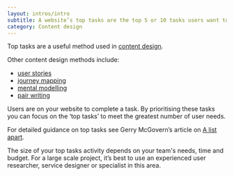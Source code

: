 ```yaml
---
layout: intros/intro
subtitle: A website’s top tasks are the top 5 or 10 tasks users want to complete on your website. By working out the top tasks you will define your users’ priorities.
category: Content design
---
```


Top tasks are a useful method used in [content design](/creating-user-centred-content/content-design/).

Other content design methods include:
- [user stories](/creating-user-centred-content/content-design/user-stories/)
- [journey mapping](/creating-user-centred-content/content-design/journey-mapping/)
- [mental modelling](/creating-user-centred-content/content-design/mental-modelling/)
- [pair writing](/creating-user-centred-content/content-design/pair-writing)


Users are on your website to complete a task. By prioritising these tasks you can focus on the ‘top tasks’ to meet the greatest number of user needs.

For detailed guidance on top tasks see Gerry McGovern’s article on [A list apart](https://alistapart.com/article/what-really-matters-focusing-on-top-tasks).

The size of your top tasks activity depends on your team's needs, time and budget. For a large scale project, it’s best to use an experienced user researcher, service designer or specialist in this area.
